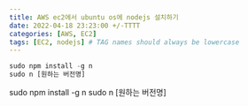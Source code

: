 ```yaml
---
title: AWS ec2에서 ubuntu os에 nodejs 설치하기
date: 2022-04-18 23:23:00 +/-TTTT
categories: [AWS, EC2]
tags: [EC2, nodejs] # TAG names should always be lowercase
---
```


```javascript
sudo npm install -g n
sudo n [원하는 버전명]
```

sudo npm install -g n
sudo n [원하는 버전명]
